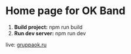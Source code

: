 # Home page for OK Band

1. **Build project:** npm run build
2. **Run dev server:** npm run dev

live: [gruppaok.ru](//gruppaok.ru)